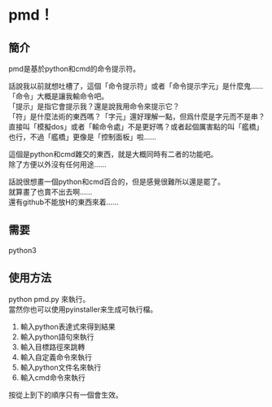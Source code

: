 # pmd！

## 簡介

pmd是基於python和cmd的命令提示符。

話說我以前就想吐槽了，這個「命令提示符」或者「命令提示字元」是什麼鬼……   
「命令」大概是讓我輸命令吧。   
「提示」是指它會提示我？還是說我用命令來提示它？     
「符」是什麼法術的東西嗎？「字元」還好理解一點，但爲什麼是字元而不是串？   
直接叫「模擬dos」或者「輸命令處」不是更好嗎？或者起個厲害點的叫「艦橋」也行，不過「艦橋」更像是「控制面板」啦……

這個是python和cmd雜交的東西，就是大概同時有二者的功能吧。   
除了方便以外沒有任何用途……

話說很想畫一個python和cmd百合的，但是感覺很難所以還是罷了。   
就算畫了也賣不出去啊……      
還有github不能放H的東西來着……

## 需要

python3

## 使用方法

python pmd.py 來執行。   
當然你也可以使用pyinstaller来生成可執行檔。

1. 輸入python表達式來得到結果
2. 輸入python語句來執行 
3. 輸入目標路徑來跳轉 
4. 輸入自定義命令來執行
5. 輸入python文件名來執行
6. 輸入cmd命令來執行

按從上到下的順序只有一個會生效。
